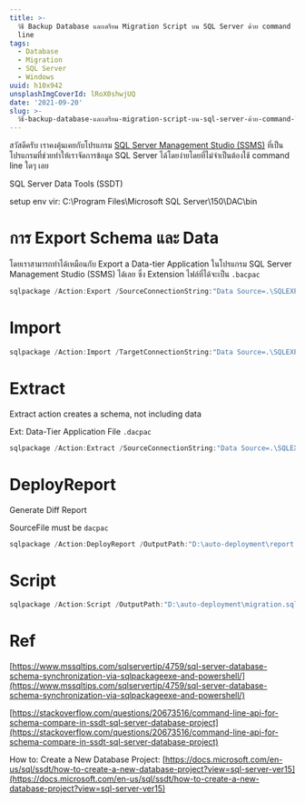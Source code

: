 ```yaml
---
title: >-
  วิธี Backup Database และเตรียม Migration Script บน SQL Server ด้วย command
  line
tags:
  - Database
  - Migration
  - SQL Server
  - Windows
uuid: h10x942
unsplashImgCoverId: lRoX0shwjUQ
date: '2021-09-20'
slug: >-
  วิธี-backup-database-และเตรียม-migration-script-บน-sql-server-ด้วย-command-line-h10x942
---
```


สวัสดีครับ เราคงคุ้นเคยกับโปรแกรม [SQL Server Management Studio (SSMS)](https://docs.microsoft.com/en-us/sql/ssms/download-sql-server-management-studio-ssms?view=sql-server-ver15) ที่เป็นโปรแกรมที่ช่วยทำให้เราจัดการข้อมูล SQL Server ได้โดยง่ายโดยที่ไม่จำเป็นต้องใช้ command line ใดๆ เลย

SQL Server Data Tools (SSDT)

setup env vir: C:\Program Files\Microsoft SQL Server\150\DAC\bin

# การ Export Schema และ Data

โดยเราสามารถทำได้เหมือนกับ Export a Data-tier Application ในโปรแกรม SQL Server Management Studio (SSMS) ได้เลย ซึ่ง Extension ไฟล์ที่ได้จะเป็น `.bacpac`

```powershell
sqlpackage /Action:Export /SourceConnectionString:"Data Source=.\SQLEXPRESS; Initial Catalog=TestDB; Integrated Security=True" /TargetFile:"D:\auto-deployment\database_backup.bacpac"
```

# Import

```powershell
sqlpackage /Action:Import /TargetConnectionString:"Data Source=.\SQLEXPRESS; Initial Catalog=Imported_TestDB; Integrated Security=True" /SourceFile:"D:\auto-deployment\database_backup.bacpac"
```

# Extract

Extract action creates a schema, not including data

Ext: Data-Tier Application File `.dacpac`

```powershell
sqlpackage /Action:Extract /SourceConnectionString:"Data Source=.\SQLEXPRESS; Initial Catalog=TestDB; Integrated Security=True" /TargetFile:"D:\auto-deployment\database_schema.dacpac"
```

# DeployReport

Generate Diff Report

SourceFile must be `dacpac`

```powershell
sqlpackage /Action:DeployReport /OutputPath:"D:\auto-deployment\report.xml" /OverwriteFiles:True /SourceFile:"D:\auto-deployment\TestDatabase\Snapshots\TestDatabase_20210916_17-58-02.dacpac" /TargetConnectionString:"Data Source=.\SQLEXPRESS; Initial Catalog=TestDB; Integrated Security=True"
```

# Script

```powershell
sqlpackage /Action:Script /OutputPath:"D:\auto-deployment\migration.sql" /OverwriteFiles:True /SourceFile:"D:\auto-deployment\TestDatabase\Snapshots\TestDatabase_20210916_17-58-02.dacpac" /TargetConnectionString:"Data Source=.\SQLEXPRESS; Initial Catalog=TestDB; Integrated Security=True"
```

# Ref

[https://www.mssqltips.com/sqlservertip/4759/sql-server-database-schema-synchronization-via-sqlpackageexe-and-powershell/](https://www.mssqltips.com/sqlservertip/4759/sql-server-database-schema-synchronization-via-sqlpackageexe-and-powershell/)

[https://stackoverflow.com/questions/20673516/command-line-api-for-schema-compare-in-ssdt-sql-server-database-project](https://stackoverflow.com/questions/20673516/command-line-api-for-schema-compare-in-ssdt-sql-server-database-project)

How to: Create a New Database Project: [https://docs.microsoft.com/en-us/sql/ssdt/how-to-create-a-new-database-project?view=sql-server-ver15](https://docs.microsoft.com/en-us/sql/ssdt/how-to-create-a-new-database-project?view=sql-server-ver15)
